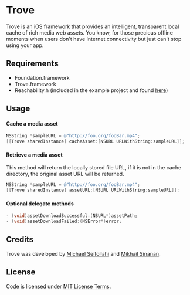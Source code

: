 Trove
=====

Trove is an iOS framework that provides an intelligent, transparent local cache of rich media web assets. 
You know, for those precious offline moments when users don't have Internet connectivity but just can't 
stop using your app. 

## Requirements 
- Foundation.framework
- Trove.framework
- Reachability.h (included in the example project and found [here](https://developer.apple.com/Library/ios/samplecode/Reachability/Introduction/Intro.html))
 
## Usage

#### Cache a media asset
```objective-c
NSString *sampleURL = @"http://foo.org/fooBar.mp4";
[[Trove sharedInstance] cacheAsset:[NSURL URLWithString:sampleURL]];
```
#### Retrieve a media asset
  This method will return the locally stored file URL, if it is not in the cache directory, the original asset URL will be returned.
```objective-c
NSString *sampleURL = @"http://foo.org/fooBar.mp4";
[[Trove sharedInstance] assetURL:[NSURL URLWithString:sampleURL]];
```
#### Optional delegate methods
```objective-c
- (void)assetDownloadSuccessful:(NSURL*)assetPath;
- (void)assetDownloadFailed:(NSError*)error;
```

## Credits

Trove was developed by [Michael Seifollahi](https://github.com/mikeseif) and [Mikhail Sinanan](https://github.com/mikhaiS).

## License

Code is licensed under [MIT License Terms](https://github.com/npr/trove/blob/master/LICENSE).

